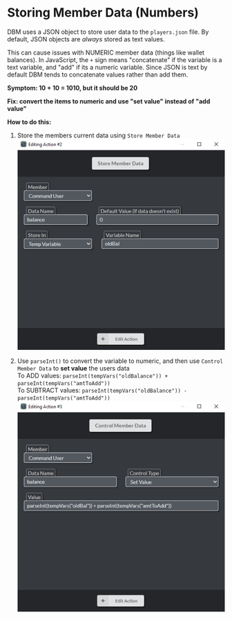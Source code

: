 # Storing Member Data (Numbers)
DBM uses a JSON object to store user data to the `players.json` file. By default, JSON objects are *always* stored as text values.  

This can cause issues with NUMERIC member data (things like wallet balances). In JavaScript, the `+` sign means "concatenate" if the variable is a text variable, and "add" if its a numeric variable. Since JSON is text by default DBM tends to concatenate values rather than add them.

**Symptom: 10 + 10 = 1010, but it should be 20**  

**Fix: convert the items to numeric and use "set value" instead of "add value"**  

**How to do this:**  
1. Store the members current data using `Store Member Data`  
![](https://raw.githubusercontent.com/Silversunset01/dbm/master/screenshots/parseInt1.PNG)

2. Use `parseInt()` to convert the variable to numeric, and then use `Control Member Data` to **set value** the users data  
To ADD values: `parseInt(tempVars("oldBalance")) + parseInt(tempVars("amtToAdd"))`  
To SUBTRACT values: `parseInt(tempVars("oldBalance")) - parseInt(tempVars("amtToAdd"))`  
![](https://raw.githubusercontent.com/Silversunset01/dbm/master/screenshots/parseInt2.PNG)

